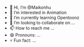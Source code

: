- 👋 Hi, I’m @Maikonhu
- 👀 I’m interested in Animation
- 🌱 I’m currently learning Opentoonz
- 💞️ I’m looking to collaborate on ...
- 📫 How to reach me ...
- 😄 Pronouns: ...
- ⚡ Fun fact: ...

<!---
Maikonhu/Maikonhu is a ✨ special ✨ repository because its `README.md` (this file) appears on your GitHub profile.
You can click the Preview link to take a look at your changes.
--->
